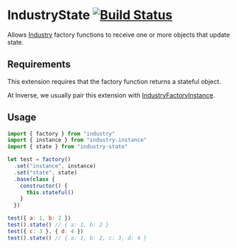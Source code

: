# IndustryState [![Build Status](https://travis-ci.org/invrs/industry-state.svg?branch=master)](https://travis-ci.org/invrs/industry-state)

Allows [Industry](https://github.com/invrs/industry) factory functions to receive one or more objects that update state.

## Requirements

This extension requires that the factory function returns a stateful object.

At Inverse, we usually pair this extension with [IndustryFactoryInstance](https://github.com/invrs/industry-instance).

## Usage

```js
import { factory } from "industry"
import { instance } from "industry-instance"
import { state } from "industry-state"

let test = factory()
  .set("instance", instance)
  .set("state", state)
  .base(class {
    constructor() {
      this.stateful()
    }
  })

test({ a: 1, b: 2 })
test().state() // { a: 1, b: 2 }
test({ c: 3 }, { d: 4 })
test().state() // { a: 1, b: 2, c: 3, d: 4 }
```
